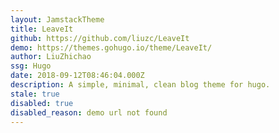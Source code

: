 ```yaml
---
layout: JamstackTheme
title: LeaveIt
github: https://github.com/liuzc/LeaveIt
demo: https://themes.gohugo.io/theme/LeaveIt/
author: LiuZhichao
ssg: Hugo
date: 2018-09-12T08:46:04.000Z
description: A simple, minimal, clean blog theme for hugo.
stale: true
disabled: true
disabled_reason: demo url not found
---
```

